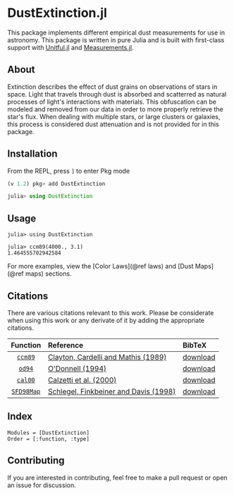 # DustExtinction.jl

This package implements different empirical dust measurements for use in astronomy. This package is written in pure Julia and is built with first-class support with [Unitful.jl](https://github.com/painterqubits/unitful.jl) and [Measurements.jl](https://github.com/juliaphysics/measurements.jl).

## About
Extinction describes the effect of dust grains on observations of stars in space. Light that travels through dust is absorbed and scatterred as natural processes of light's interactions with materials. This obfuscation can be modeled and removed from our data in order to more properly retrieve the star's flux. When dealing with multiple stars, or large clusters or galaxies, this process is considered dust attenuation and is not provided for in this package.

## Installation

From the REPL, press `]` to enter Pkg mode

```julia
(v 1.2) pkg> add DustExtinction

julia> using DustExtinction
```

## Usage

```jldoctest
julia> using DustExtinction

julia> ccm89(4000., 3.1)
1.464555702942584
```

For more examples, view the [Color Laws](@ref laws) and [Dust Maps](@ref maps) sections.

## Citations

There are various citations relevant to this work. Please be considerate when using this work or any derivate of it by adding the appropriate citations.

| Function | Reference | BibTeX |
|:--------:|:----------|:-------|
| [`ccm89`](@ref) | [Clayton, Cardelli and Mathis (1989)](https://ui.adsabs.harvard.edu/abs/1989ApJ...345..245C/abstract) | [download](assets/ccm89.bib) |
| [`od94`](@ref) | [O'Donnell (1994)](https://ui.adsabs.harvard.edu/abs/1994ApJ...422..158O/abstract) | [download](assets/od94.bib) |
| [`cal00`](@ref) | [Calzetti et al. (2000)](https://ui.adsabs.harvard.edu/abs/2000ApJ...533..682C/abstract) | [download](assets/cal00.bib) |
| [`SFD98Map`](@ref) | [Schlegel, Finkbeiner and Davis (1998)](https://ui.adsabs.harvard.edu/abs/1998ApJ...500..525S/abstract) | [download](assets/sfd98.bib) |

## Index

```@index
Modules = [DustExtinction]
Order = [:function, :type]
```

## Contributing

If you are interested in contributing, feel free to make a pull request or open an issue for discussion.
